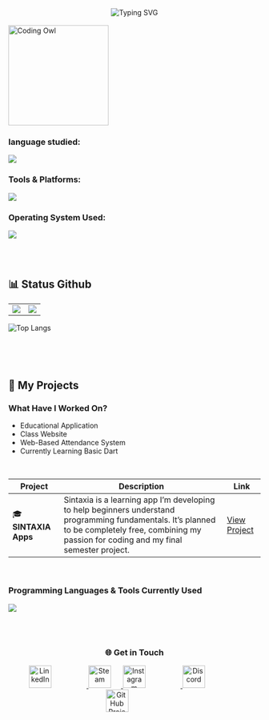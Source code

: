 <!-- <div align="center">
  <img src="https://github.com/FoxHound-X/FoxHound-X/blob/main/FoxHound-X.png?raw=true" width="100%" alt="Hello World Welcome to My Profile">
</div> -->

<div align="center">
  <img src="https://readme-typing-svg.herokuapp.com?size=30&duration=4000&color=6C63FF&center=true&vCenter=true&width=600&lines=Hi,+My+Name+is+Kadek+Setia!;I+am+a+Mobile+Developer;and+Game+Developer" alt="Typing SVG" />
</div>

<br>

<div align="left">
  <img src="https://your-image-url.com/owl.gif" width="200" alt="Coding Owl">
</div>

### language studied:
<p align="left">
  <a href="https://skillicons.dev">
    <img src="https://skillicons.dev/icons?i=godot,html,css,tailwind,nodejs,dart,kotlin,flutter,firebase,java,cpp,cs,dotnet" />
  </a>
</p>



### Tools & Platforms:
<p align="left">
  <a href="https://skillicons.dev">
    <img src="https://skillicons.dev/icons?i=git,github,godot,unity,vscode,visualstudio,androidstudio,idea,ps,pr" />
  </a>
</p>

### Operating System Used:
<p align="left">
  <a href="https://skillicons.dev">
    <img src="https://skillicons.dev/icons?i=windows,ubuntu,kali" />
  </a>
</p>
<br>
<br>

## 📊 Status Github


<table>
  <tr>
    <td>
      <img src="https://github-readme-stats.vercel.app/api?username=FoxHound-X&show_icons=true&locale=en&theme=midnight-purple&rank_icon=github" />
    </td>
    <td>
      <a href="https://git.io/streak-stats">
        <img src="https://streak-stats.demolab.com/?user=FoxHound-X&theme=dark" />
      </a>
    </td>
  </tr>
</table>

<div align="left">

  
![Top Langs](https://github-readme-stats.vercel.app/api/top-langs/?username=FoxHound-X&layout=compact&theme=onedark)

</div>

<br>
<br>
<br>

## 🌟 My Projects

### What Have I Worked On?

* Educational Application
* Class Website
* Web-Based Attendance System
* Currently Learning Basic Dart

<br>

| Project                      | Description                                                                                       | Link                                                        |
| ---------------------------- | ------------------------------------------------------------------------------------------------- | ----------------------------------------------------------- |
| 🎓 **SINTAXIA Apps**          | Sintaxia is a learning app I’m developing to help beginners understand programming fundamentals. It’s planned to be completely free, combining my passion for coding and my final semester project. | [View Project](https://github.com/FoxHound-X/Sintaxia)    |


<br>

### Programming Languages & Tools Currently Used
<p align="left">
  <a href="https://skillicons.dev">
    <img src="https://skillicons.dev/icons?i=godot,unity,vscode,git,github,c" />
  </a>
</p>

<br>
<br>

<div align="center">

### 🌐 Get in Touch 

<!-- LinkedIn -->
<a href="https://www.linkedin.com/in/kadek-setia-352929357/" target="_blank">
  <img src="https://cdn.jsdelivr.net/gh/devicons/devicon/icons/linkedin/linkedin-original.svg" 
       alt="LinkedIn" width="45" height="45" style="margin-right: 70px;"/>
</a>

<!-- Instagram Bisnis -->
<!-- <a href="https://www.instagram.com/username_bisnis" target="_blank">
  <img src="https://img.icons8.com/color/48/instagram-new.png" 
       alt="Instagram Business" width="45" height="45" style="margin-right: 70px;"/>
</a> -->

<!-- Steam -->
<a href="https://steamcommunity.com/profiles/76561199730332865/" target="_blank">
  <img src="https://img.icons8.com/fluency/48/steam.png" 
       alt="Steam" width="45" height="45" style="margin-right: 20px;"/>
</a>

<!-- Instagram Personal -->
<a href="https://www.instagram.com/setia_dharma24/" target="_blank">
  <img src="https://img.icons8.com/fluency/48/instagram-new.png" 
       alt="Instagram Personal" width="45" height="45" style="margin-right: 70px;"/>
</a>

<!-- Discord -->
<a href="https://discord.gg/invitekode" target="_blank">
  <img src="https://img.icons8.com/color/48/discord--v2.png" 
  alt="Discord" width="45" height="45" style="margin-right: 70px;"/>
</a>


<!-- GitHub Projects -->
<a href="https://github.com/FoxHound-X/Sintaxia" target="_blank">
  <img src="https://cdn.simpleicons.org/github/FFFFFF" 
       alt="GitHub Projects" width="45" height="45" style="margin-right: 70px;"/>
</a>


</div>







